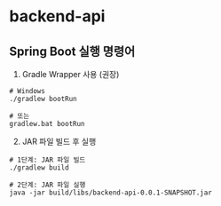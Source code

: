 # backend-api


## Spring Boot 실행 명령어

1. Gradle Wrapper 사용 (권장)
```
# Windows
./gradlew bootRun

# 또는
gradlew.bat bootRun
```

2. JAR 파일 빌드 후 실행
```
# 1단계: JAR 파일 빌드
./gradlew build

# 2단계: JAR 파일 실행
java -jar build/libs/backend-api-0.0.1-SNAPSHOT.jar
```

